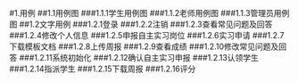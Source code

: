 #1.用例
##1.1用例图
###1.1.1学生用例图
###1.1.2老师用例图
###1.1.3管理员用例图
##1.2文字用例
###1.2.1登录
###1.2.2注销
###1.2.3查看常见问题及回答
###1.2.4修改个人信息
###1.2.5申报自主实习岗位
###1.2.6实习申请
###1.2.7下载模板文档
###1.2.8上传周报
###1.2.9查看成绩
###1.2.10修改常见问题及回答
###1.2.11系统初始化
###1.2.12确认自主实习申报
###1.2.13认领学生
###1.2.14指派学生
###1.2.15下载周报
###1.2.16评分
